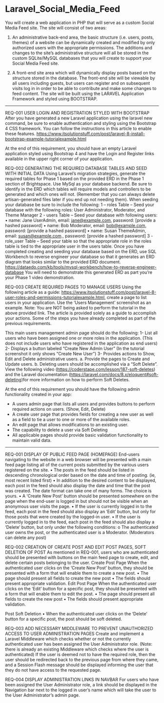 # Laravel_Social_Media_Feed

You will create a web application in PHP that will serve as a custom Social Media Feed site. The site will consist of two areas: 

1) An administrative back-end area, the basic structure (i.e. users, posts, themes) of a website can be dynamically created and modified by only authorized users with the appropriate permissions. The additions and changes to the site’s administrative structure will all be stored in the custom SQLite/MySQL databases that you will create to support your Social Media Feed site.

2) A front-end site area which will dynamically display posts based on the structure stored in the database. The front-end site will be viewable by all users including guests, but users can register and on subsequent visits log in in order to be able to contribute and make some changes to feed content. 
The site will be built using the LARAVEL Application Framework and styled using BOOTSTRAP.

---------------------------------------------------------------------------------------------------------------------------------------------------------------------------------

REQ-001	    USER LOGIN AND REGISTRATION STYLED WITH BOOTSTRAP
After you have generated a new Laravel application using the laravel new command, be sure to enable authentication and styling using the Bootstrap 4 CSS framework. You can follow the instructions in this article to enable these features. https://www.itsolutionstuff.com/post/laravel-8-install-bootstrap-example-tutorialexample.html

At the end of this requirement, you should have an empty Laravel application styled using Bootstrap 4 and have the Login and Register links available in the upper right corner of your application.

REQ-002	   GENERATING THE REQUIRED DATABASE TABLES AND SEED WITH INITIAL DATA
Using Laravel’s migration strategies, generate the required tables for Phase 1 based on the provided ERD in the Phase 1 section of Brightspace. Use MySql as your database backend. Be sure to identify in the ERD which tables will require models and controllers to be generated and which ones will not. (Remember that you can always delete artisan-generated files later if you end up not needing them).
When seeding your database be sure to include the following:
1 – roles Table – Seed your database with the following roles: User Administrator, Moderator, and Theme Manager
2 - users Table – Seed your database with following users:
•	name: Jane UserAdmin, email: jane@example.com, password: [provide a hashed password]
•	name: Bob Moderator, email: bob@example.com, password: [provide a hashed password]
•	name: Susan ThemeAdmin, email: susan@example.com., password: [provide a hashed password]
3 - role_user Table – Seed your table so that the appropriate role in the roles table is tied to the appropriate user in the users table.
Once you have completed creating and seeding your database based on the ERD, use SQL Workbench to reverse engineer your database so that it generates an ERD diagram that looks similar to the provided ERD document. https://dataedo.com/kb/tools/mysql-workbench/how-to-reverse-engineer-database You will need to demonstrate this generated ERD as part you’re your Phase 1 video demonstration.

REQ-003	   CREATE REQUIRED PAGES TO MANAGE USERS
Using the following article as a guide: https://www.itsolutionstuff.com/post/laravel-8-user-roles-and-permissions-tutorialexample.html, create a page to list users in your application. Use the ‘Users Management’ screenshot as an example. 
Note: You are NOT being asked to perform the tutorial in the above provided link. The article is provided solely as a guide to accomplish your actions. Some of the steps you have already completed as part of the previous requirements.

This main users management admin page should do the following:
1-	List all users who have been assigned one or more roles in the application. (This does not include users who have registered in the application as end users)
2-	Displays a button labeled “Create New Admin User” (In the tutorial screenshot it only shows “Create New User”)
3-	Provides actions to Show, Edit and Delete administrative users.
a.	Provide the pages to Create and Update users.
b.	Deleting users should be accomplished via a “Soft Delete”. View the following video (https://coderstape.com/lesson/187-soft-deletes) and the Laravel documentation (https://laravel.com/docs/8.x/eloquent#soft-deleting)for more information on how to perform Soft Deletes.

At the end of this requirement you should have the following admin functionality created in your app:

-	A users admin page that lists all users and provides buttons to perform required actions on users. (Show, Edit, Delete)
-	A create user page that provides fields for creating a new user as well as a field to tie a user to one or more of the available roles.
-	An edit page that allows modifications to an existing user.
-	The capability to delete a user via Soft Deleting
-	All applicable pages should provide basic validation functionality to maintain valid data.

---------------------------------------------------------------------------------------------------------------------------------------------------------------------------------

REQ-001	    DISPLAY OF PUBLIC FEED PAGE (HOMEPAGE)
End-users navigating to the website in a web browser will be presented with a main feed page listing all of the current posts submitted by the various users registered on the site.
•	The posts in the feed should be listed in descending chronological order based on the date and time of posting. (ie, most recent listed first)
•	In addition to the desired content to be displayed, each post in the feed should also display the date and time that the post was created. The date format can take one of many forms. The choice is yours.
•	A ‘Create New Post’ button should be presented somewhere on the page when the end-user is logged in but should not be visible when an anonymous user visits the page.
•	If the user is currently logged in to the feed, each post in the feed should also display an ‘Edit’ button, but only for those posts that were created by the logged-in user.
•	If the user is currently logged in to the feed, each post in the feed should also display a ‘Delete’ button, but only under the following conditions:
o	The authenticated user owns the post, or the authenticated user is a Moderator. (Moderators can delete any post)

REQ-002	   CREATION OF CREATE POST AND EDIT POST PAGES, SOFT DELETION OF POST
As mentioned in REQ-001, users who are authenticated should be presented with buttons on the main feed page to create, edit, and delete certain posts belonging to the user.
Create Post Page
When the authenticated user clicks on the ‘Create New Post’ button, they should be presented with a form that will enable them to create a new post.
•	The page should present all fields to create the new post
•	The fields should present appropriate validation.
Edit Post Page
When the authenticated user clicks on the ‘Edit’ button for a specific post, they should be presented with a form that will enable them to edit the post.
•	The page should present all fields to create the new post
•	The fields should present appropriate validation.

Post Soft Deletion
•	When the authenticated user clicks on the ‘Delete’ button for a specific post, the post should be soft deleted.

REQ-003	ADD NECESSARY MIDDLEWARE TO PREVENT UNAUTHORIZED ACCESS TO USER ADMINISTRATION PAGES
Create and implement a Laravel Middleware which checks whether or not the currently authenticated user has been assigned the User Administrator role. (Note: there is already an existing Middleware which checks where the user is authenticated)
If the user is deemed not to have the required role, then the user should be redirected back to the previous page from where they came, and a Session Flash message should be displayed informing the user that they do not have access to the requested page.

REQ-004	   DISPLAY ADMINISTRATION LINKS IN NAVBAR
For users who have been assigned the User Administrator role, a link should be displayed in the Navigation bar next to the logged in user’s name which will take the user to the User Administrator’s admin page.
 
